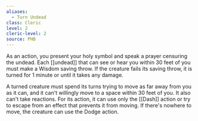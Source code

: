 ```yaml
---
aliases:
  - Turn Undead
class: Cleric
level: 2
cleric-level: 2
source: PHB
---
```


As an action, you present your holy symbol and speak a prayer censuring the undead. Each [[undead]] that can see or hear you within 30 feet of you must make a Wisdom saving throw. If the creature fails its saving throw, it is turned for 1 minute or until it takes any damage.

A turned creature must spend its turns trying to move as far away from you as it can, and it can't willingly move to a space within 30 feet of you. It also can't take reactions. For its action, it can use only the [[Dash]] action or try to escape from an effect that prevents it from moving. If there's nowhere to move, the creature can use the Dodge action.
